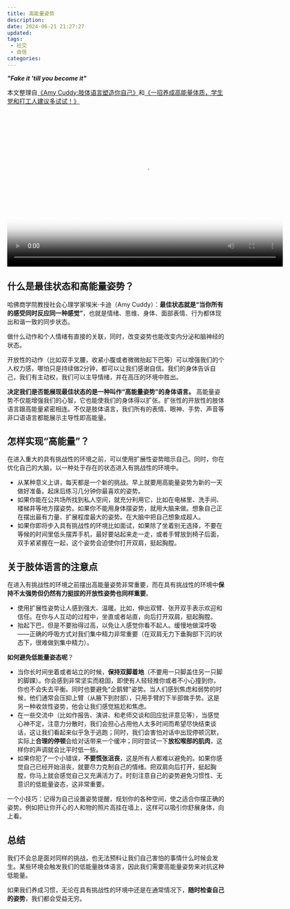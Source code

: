```yaml
---
title: 高能量姿势
description:
date: 2024-06-21 21:27:27
updated:
tags:
 - 社交
 - 自信
categories:
---
```

***"Fake it 'till you become it"***

本文整理自[《Amy Cuddy:肢体语言塑造你自己》](https://youtu.be/Ks-_Mh1QhMc?si=l3ZKZwkmYMKERPyP)和[《一招养成高能量体质，学生党和打工人建议多试试！》](https://mp.weixin.qq.com/s/hl8uj2Zz3mhq_2TCz-i6Pg)

<video width="640" height="360" controls="controls" poster="/images/高能量姿势/amycuddyted.webp" >
<source src="https://pub-fc357e9fb3f444e694b227ed64be66b9.r2.dev/amycuddyted.mp4" type="video/mp4">
<track label="English-中文" kind="subtitles" srclang="en-zh" src="/images/高能量姿势/amycuddyted.vtt" default>
</video>

## 什么是最佳状态和高能量姿势？

哈佛商学院教授社会心理学家埃米·卡迪（Amy Cuddy）：**最佳状态就是“当你所有的感受同时反应同一种感觉”**，也就是情绪、思维、身体、面部表情、行为都体现出和谐一致的同步状态。

做什么动作和个人情绪有直接的关联，同时，改变姿势也能改变内分泌和脑神经的状态。

开放性的动作（比如双手叉腰，收紧小腹或者微微抬起下巴等）可以增强我们的个人权力感，哪怕只是持续做2分钟，都可以让我们感谢自信。我们的身体告诉自己，我们有主动权，我们可以主导情绪，并在高压的环境中胜出。

**决定我们是否能展现最佳状态的是一种叫作“高能量姿势”的身体语言。** 高能量姿势不仅能增强我们的心智，它也能使我们的身体得以扩张。扩张性的开放性的肢体语言跟高能量紧密相连。不仅是肢体语言，我们所有的表情、眼神、手势、声音等非口语语言都能展示主导性即高能量。

## 怎样实现“高能量”？

在进入重大的具有挑战性的环境之前，可以使用扩展性姿势暗示自己。同时，你在优化自己的大脑，以一种处于存在的状态进入有挑战性的环境中。

  * 从某种意义上讲，每天都是一个新的挑战。早上就要用高能量姿势为新的一天做好准备。起床后练习几分钟你最喜欢的姿势。
  * 如果你能在公共场所找到私人空间，就充分利用它，比如在电梯里、洗手间、楼梯井等地方摆姿势。如果你不能用身体摆姿势，就用大脑来做。想象自己正在摆出最有力量、扩展程度最大的姿势。在大脑中把自己想象成超人。
  * 如果你即将步入具有挑战性的环境比如面试，如果除了坐着别无选择，不要在等候的时间里低头摆弄手机，最好要站起来走一走，或者手臂放到椅子后面，双手紧紧握在一起，这个姿势会迫使你打开双肩，挺起胸膛。

## 关于肢体语言的注意点

在进入有挑战性的环境之前摆出高能量姿势非常重要，而在具有挑战性的环境中**保持不太强势但仍然有力挺拔的开放性姿势也同样重要**。

  * 使用扩展性姿势让人感到强大、温暖。比如，伸出双臂、张开双手表示欢迎和信任。在你与人互动的过程中，坐直或者站直，向后打开双肩，挺起胸膛。
  * 抬起下巴，但是不要抬得过高，以免让人感觉你看不起人。缓慢地做深呼吸——正确的呼吸方式对我们集中精力非常重要（在双肩无力下垂胸部下沉的状态下，很难做到集中精力）。

**如何避免低能量姿态呢**？

  * 当你长时间坐着或者站立的时候，**保持双脚着地**（不要用一只脚盖住另一只脚的脚踝）。你会感到非常坚实而稳固，即使有人轻轻推你或者不小心撞到你，你也不会失去平衡。同时也要避免“企鹅臂”姿势。当人们感到焦虑和弱势的时候，他们通常会压抑上臂（从腋下到肘部），只用手臂的下半部做手势。这是另一种收敛性姿势，他会让我们感觉尴尬和焦虑。
  * 在一些交流中（比如作报告、演讲、和老师交谈和回应批评意见等），当感觉心神不定，注意力分散时，我们会担心占用他人太多时间而希望尽快结束谈话，这让我们看起来似乎急于逃跑；同时，我们会害怕对话中出现停顿沉默，实际上**合理的停顿**会给对话带来一个缓冲；同时尝试一下**放松喉部的肌肉**，这样你的声调就会比平时低一些。
  * 如果你犯了一个小错误，**不要慌张沮丧**，这是所有人都难以避免的。如果你感觉自己已经开始沮丧，就要尽力克制自己的情绪。把双肩向后打开，挺起胸膛，你马上就会感觉自己又充满活力了。时刻注意自己的姿势避免习惯性、无意识的低能量姿态，这非常重要。

一个小技巧：记得为自己设置姿势提醒，规划你的各种空间，使之适合你摆正确的姿势。例如把让你开心的人和物的照片高挂在墙上，这样可以吸引你舒展身体，向上看。

## 总结 

我们不会总是面对同样的挑战，也无法预料让我们自己害怕的事情什么时候会发生。某些环境会触发我们的低能量肢体语言，因此我们需要高能量姿势来对抗这种低能量。

如果我们养成习惯，无论在具有挑战性的环境中还是在通常情况下，**随时检查自己的姿势**，我们都会受益无穷。